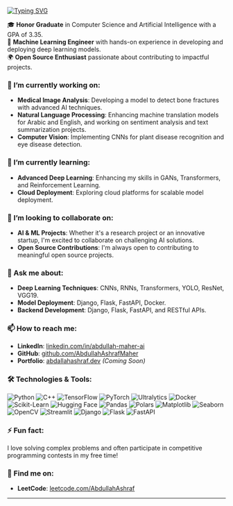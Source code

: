[![Typing SVG](https://readme-typing-svg.demolab.com?font=DM+Serif+Text&weight=500&size=22&pause=1000&color=060D38&center=true&width=435&lines=Hi+there%2C+I'm+Abdallah+Ashraf!+%F0%9F%91%8B)](https://git.io/typing-svg)

🎓 **Honor Graduate** in Computer Science and Artificial Intelligence with a GPA of 3.35.  
💼 **Machine Learning Engineer** with hands-on experience in developing and deploying deep learning models.  
🌍 **Open Source Enthusiast** passionate about contributing to impactful projects.

### 🔭 I’m currently working on:
- **Medical Image Analysis**: Developing a model to detect bone fractures with advanced AI techniques.
- **Natural Language Processing**: Enhancing machine translation models for Arabic and English, and working on sentiment analysis and text summarization projects.
- **Computer Vision**: Implementing CNNs for plant disease recognition and eye disease detection.

### 🌱 I’m currently learning:
- **Advanced Deep Learning**: Enhancing my skills in GANs, Transformers, and Reinforcement Learning.
- **Cloud Deployment**: Exploring cloud platforms for scalable model deployment.

### 👯 I’m looking to collaborate on:
- **AI & ML Projects**: Whether it's a research project or an innovative startup, I'm excited to collaborate on challenging AI solutions.
- **Open Source Contributions**: I'm always open to contributing to meaningful open source projects.

### 💬 Ask me about:
- **Deep Learning Techniques**: CNNs, RNNs, Transformers, YOLO, ResNet, VGG19.
- **Model Deployment**: Django, Flask, FastAPI, Docker.
- **Backend Development**: Django, Flask, FastAPI, and RESTful APIs.

### 📫 How to reach me:
- **LinkedIn**: [linkedin.com/in/abdullah-maher-ai](https://www.linkedin.com/in/abdullah-maher-ai/)
- **GitHub**: [github.com/AbdullahAshrafMaher](https://github.com/AbdullahAshrafMaher)
- **Portfolio**: [abdallahashraf.dev](https://abdallahashraf.dev) *(Coming Soon)*

### 🛠️ Technologies & Tools:
![Python](https://img.shields.io/badge/Python-3776AB?style=for-the-badge&logo=python&logoColor=white)
![C++](https://img.shields.io/badge/C%2B%2B-00599C?style=for-the-badge&logo=c%2B%2B&logoColor=white)
![TensorFlow](https://img.shields.io/badge/TensorFlow-FF6F00?style=for-the-badge&logo=TensorFlow&logoColor=white)
![PyTorch](https://img.shields.io/badge/PyTorch-EE4C2C?style=for-the-badge&logo=PyTorch&logoColor=white)
![Ultralytics](https://img.shields.io/badge/Ultralytics-FF6F00?style=for-the-badge&logo=ultralytics&logoColor=white)
![Docker](https://img.shields.io/badge/Docker-2496ED?style=for-the-badge&logo=docker&logoColor=white)
![Scikit-Learn](https://img.shields.io/badge/scikit--learn-F7931E?style=for-the-badge&logo=scikit-learn&logoColor=white)
![Hugging Face](https://img.shields.io/badge/Hugging%20Face-FFD700?style=for-the-badge&logo=hugging-face&logoColor=black)
![Pandas](https://img.shields.io/badge/Pandas-150458?style=for-the-badge&logo=pandas&logoColor=white)
![Polars](https://img.shields.io/badge/Polars-222222?style=for-the-badge&logo=polars&logoColor=white)
![Matplotlib](https://img.shields.io/badge/Matplotlib-2C5F72?style=for-the-badge&logo=matplotlib&logoColor=white)
![Seaborn](https://img.shields.io/badge/Seaborn-1F77B4?style=for-the-badge&logo=seaborn&logoColor=white)
![OpenCV](https://img.shields.io/badge/OpenCV-5C3EE8?style=for-the-badge&logo=opencv&logoColor=white)
![Streamlit](https://img.shields.io/badge/Streamlit-FF4B4B?style=for-the-badge&logo=streamlit&logoColor=white)
![Django](https://img.shields.io/badge/Django-092E20?style=for-the-badge&logo=django&logoColor=white)
![Flask](https://img.shields.io/badge/Flask-000000?style=for-the-badge&logo=flask&logoColor=white)
![FastAPI](https://img.shields.io/badge/FastAPI-009688?style=for-the-badge&logo=fastapi&logoColor=white)


### ⚡ Fun fact:
I love solving complex problems and often participate in competitive programming contests in my free time!

### 🔗 Find me on:
- **LeetCode**: [leetcode.com/AbdullahAshraf](https://leetcode.com/u/simpleAsSword/)

---
